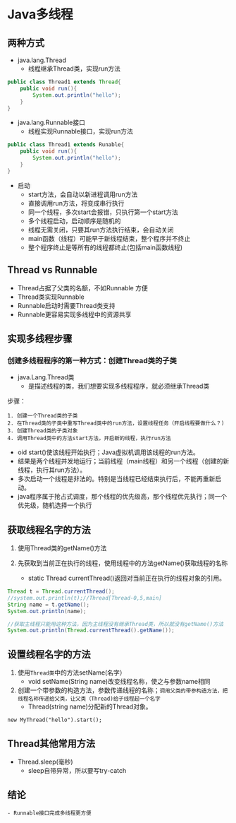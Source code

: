 # Java多线程

## 两种方式
- java.lang.Thread
    - 线程继承Thread类，实现run方法
```java
public class Thread1 extends Thread{
	public void run(){
		System.out.println("hello");
	}
}
```

- java.lang.Runnable接口
    - 线程实现Runnable接口，实现run方法
```java
public class Thread1 extends Runable{
	public void run(){
		System.out.println("hello");
	}
}
```

- 启动
    - start方法，会自动以新进程调用run方法
    - 直接调用run方法，将变成串行执行
    - 同一个线程，多次start会报错，只执行第一个start方法
    - 多个线程启动，启动顺序是随机的
    - 线程无需关闭，只要其run方法执行结束，会自动关闭
    - main函数（线程）可能早于新线程结束，整个程序并不终止
    - 整个程序终止是等所有的线程都终止(包括main函数线程)

## Thread vs Runnable
- Thread占据了父类的名额，不如Runnable 方便
- Thread类实现Runnable
- Runnable启动时需要Thread类支持
- Runnable更容易实现多线程中的资源共享


## 实现多线程步骤
### 创建多线程程序的第一种方式：创建Thread类的子类
- java.Lang.Thread类
    - 是描述线程的类，我们想要实现多线程程序，就必须继承Thread类

步骤：
```
1. 创建一个Thread类的子类
2. 在Thread类的子类中重写Thread类中的run方法，设置线程任务（开启线程要做什么？)
3. 创建Thread类的子类对象
4. 调用Thread类中的方法start方法，开启新的线程，执行run方法
```

- oid start()使该线程开始执行；Java虚拟机调用该线程的run方法。
- 结果是两个线程并发地运行；当前线程（main线程）和另一个线程（创建的新线程，执行其run方法）。
- 多次启动一个线程是非法的。特别是当线程已经结束执行后，不能再重新启动。
- java程序属于抢占式调度，那个线程的优先级高，那个线程优先执行；同一个优先级，随机选择一个执行



## 获取线程名字的方法

1. 使用Thread类的getName()方法

2. 先获取到当前正在执行的线程，使用线程中的方法getName()获取线程的名称
    - static Thread currentThread()返回对当前正在执行的线程对象的引用。

```java  
Thread t = Thread.currentThread();
//system.out.println(t);//Thread[Thread-0,5,main]
String name = t.getName();
System.out.println(name);
```

```java
//获取主线程只能用这种方法，因为主线程没有继承Thread类，所以就没有getName()方法
System.out.println(Thread.currentThread().getName());
```

## 设置线程名字的方法
1. 使用`Thread类`中的方法setName(名字）
    - void setName(String name)改变线程名称，使之与参数name相同
2. 创建一个带参数的构造方法，参数传递线程的名称；`调用父类的带参构造方法，把线程名称传递给父类，让父类（Thread)给子线程起一个名字`
    - Thread(string name)分配新的Thread对象。
```
new MyThread("hello").start();  
```

## Thread其他常用方法
- Thread.sleep(毫秒)
    - sleep自带异常，所以要写try-catch


## 结论
	- Runnable接口完成多线程更方便



































